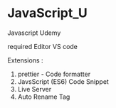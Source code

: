# JavaScript_U
Javascript Udemy

required Editor
VS code 

Extensions :

1) prettier - Code formatter
2) JavsScript (ES6) Code Snippet
3) Live Server
4) Auto Rename Tag
